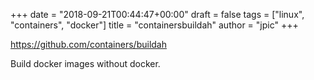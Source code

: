 +++
date = "2018-09-21T00:44:47+00:00"
draft = false
tags = ["linux", "containers", "docker"]
title = "containersbuildah"
author = "jpic"
+++

https://github.com/containers/buildah

Build docker images without docker.
